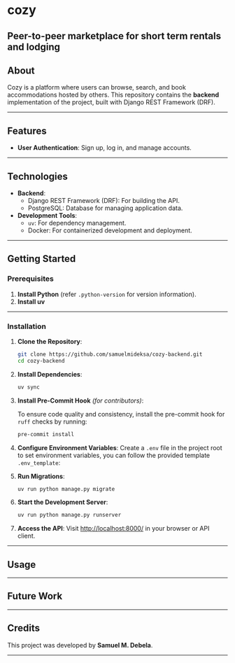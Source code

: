 # cozy

## Peer-to-peer marketplace for short term rentals and lodging

## About

Cozy is a platform where users can browse, search, and book accommodations hosted by others.
This repository contains the **backend** implementation of the project, built with Django REST Framework (DRF).

---

## Features

- **User Authentication**: Sign up, log in, and manage accounts.

---

## Technologies

- **Backend**:
  - Django REST Framework (DRF): For building the API.
  - PostgreSQL: Database for managing application data.
- **Development Tools**:
  - `uv`: For dependency management.
  - Docker: For containerized development and deployment.

---

## Getting Started

### Prerequisites

1. **Install Python** (refer `.python-version` for version information).
2. **Install uv**

---

### Installation

1. **Clone the Repository**:

   ```bash
   git clone https://github.com/samuelmideksa/cozy-backend.git
   cd cozy-backend
   ```

1. **Install Dependencies**:

   ```bash
   uv sync
   ```

1. **Install Pre-Commit Hook** *(for contributors)*:

   To ensure code quality and consistency, install the pre-commit hook for `ruff` checks by running:

   ```bash
   pre-commit install
   ```

1. **Configure Environment Variables**:
   Create a `.env` file in the project root to set environment variables, you can follow the provided template `.env_template`:

1. **Run Migrations**:

   ```bash
   uv run python manage.py migrate
   ```

1. **Start the Development Server**:

   ```bash
   uv run python manage.py runserver
   ```

1. **Access the API**:
   Visit [http://localhost:8000/](http://localhost:8000/) in your browser or API client.

---

## Usage

---

## Future Work

---

## Credits

This project was developed by **Samuel M. Debela**.

---
